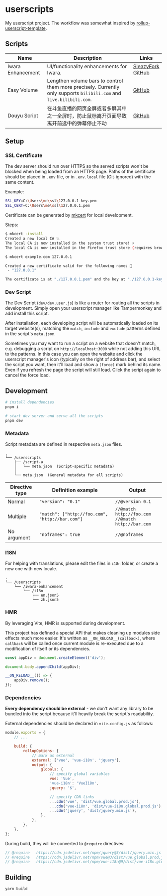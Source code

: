 # userscripts

My userscript project. The workflow was somewhat inspired by [rollup-userscript-template](https://github.com/cvzi/rollup-userscript-template).

## Scripts

| Name              | Description                                                                                                          | Links                                                                                                                                                           |
| ----------------- | -------------------------------------------------------------------------------------------------------------------- | --------------------------------------------------------------------------------------------------------------------------------------------------------------- |
| Iwara Enhancement | UI/functionality enhancements for Iwara.                                                                             | [SleazyFork](https://sleazyfork.org/scripts/416003-iwara-enhancement)<br>[GitHub](https://guansss.github.io/userscripts/iwara-enhancement.user.js) |
| Easy Volume       | Lengthen volume bars to control them more precisely. Currently only supports `bilibili.com` and `live.bilibili.com`. | [GitHub](https://guansss.github.io/userscripts/easy-volume.user.js)                                                                                |
| Douyu Script      | 在斗鱼直播的网页全屏或者多屏其中之一全屏时，防止鼠标离开页面导致离开前选中的弹幕停止不动                             | [GitHub](https://guansss.github.io/userscripts/douyu.user.js)                                                                                      |

## Setup

### SSL Certificate

The dev server should run over HTTPS so the served scripts won't be blocked when being loaded from an HTTPS page. Paths of the certificate should be placed in `.env` file, or in `.env.local` file (Git-ignored) with the same content.

Example:

```sh
SSL_KEY=C:\Users\me\ssl\127.0.0.1-key.pem
SSL_CERT=C:\Users\me\ssl\127.0.0.1.pem
```

Certificate can be generated by [mkcert](https://github.com/FiloSottile/mkcert) for local development.

Steps:

```sh
$ mkcert -install
Created a new local CA 💥
The local CA is now installed in the system trust store! ⚡️
The local CA is now installed in the Firefox trust store (requires browser restart)! 🦊

$ mkcert example.com 127.0.0.1

Created a new certificate valid for the following names 📜
 - "127.0.0.1"

The certificate is at "./127.0.0.1.pem" and the key at "./127.0.0.1-key.pem" ✅
```

### Dev Script

The Dev Script (`dev/dev.user.js`) is like a router for routing all the scripts in development. Simply open your userscript manager like Tampermonkey and add install this script.

After installation, each developing script will be automatically loaded on its target website(s), matching the `match`, `include` and `exclude` patterns defined in the script's `meta.json`.

Sometimes you may want to run a script on a website that doesn't match, e.g. debugging a script on `http://localhost:3000` while not adding this URL to the patterns. In this case you can open the website and click the userscript manager's icon (typically on the right of address bar), and select the script you want, then it'll load and show a `(force)` mark behind its name. Even if you refresh the page the script will still load. Click the script again to cancel the force load.

## Development

```sh
# install dependencies
pnpm i

# start dev server and serve all the scripts
pnpm dev
```

### Metadata

Script metadata are defined in respective `meta.json` files.

```
.
└── /userscripts
    ├── /script-a
    │   └── meta.json  (Script-specific metadata)
    │
    └── meta.json  (General metadata for all scripts)
```

| Directive type | Definition example                              | Output                                                 |
| -------------- | ----------------------------------------------- | ------------------------------------------------------ |
| Normal         | `"version": "0.1"`                              | `//@version 0.1`                                       |
| Multiple       | `"match": ["http://foo.com", "http://bar.com"]` | `//@match http://foo.com`<br>`//@match http://bar.com` |
| No argument    | `"noframes": true`                              | `//@noframes`                                          |

### I18N

For helping with translations, please edit the files in `i18n` folder, or create a new one with new locale.

```
.
└── /userscripts
    └── /iwara-enhancement
        └── /i18n
            ├── en.json5
            └── zh.json5
```

### HMR

By leveraging Vite, HMR is supported during development.

This project has defined a special API that makes cleaning up modules side effects much more easier. It's written as `__ON_RELOAD__(callback)`, where `callback` will be called once current module is re-executed due to a modification of itself or its dependencies.

```js
const appDiv = document.createElement('div');

document.body.appendChild(appDiv);

__ON_RELOAD__(() => {
    appDiv.remove();
});
```

### Dependencies

**Every dependency should be external** - we don't want any library to be bundled into the script because it'll heavily break the script's readability.

External dependencies should be declared in `vite.config.js` as follows:

```js
module.exports = {
    // ...

    build: {
        rollupOptions: {
            // mark as external
            external: ['vue', 'vue-i18n', 'jquery'],
            output: {
                globals: {
                    // specify global variables
                    vue: 'Vue',
                    'vue-i18n': 'VueI18n',
                    jquery: '$',

                    // specify CDN links
                    ...cdn('vue', 'dist/vue.global.prod.js'),
                    ...cdn('vue-i18n', 'dist/vue-i18n.global.prod.js'),
                    ...cdn('jquery', 'dist/jquery.min.js'),
                },
            },
        },
    },
};
```

During build, they will be converted to `@require` directives:

```js
// @require   https://cdn.jsdelivr.net/npm/jquery@3/dist/jquery.min.js
// @require   https://cdn.jsdelivr.net/npm/vue@3/dist/vue.global.prod.js
// @require   https://cdn.jsdelivr.net/npm/vue-i18n@9/dist/vue-i18n.global.prod.js
```

## Building

```sh
yarn build
```
